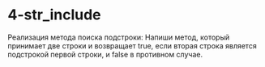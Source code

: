 # 4-str_include
Реализация метода поиска подстроки: Напиши метод, который принимает две строки и возвращает true, если вторая строка является подстрокой первой строки, и false в противном случае.

